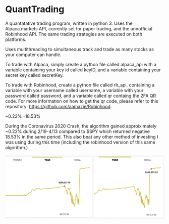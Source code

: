 # QuantTrading

A quantatative trading program, written in python 3. Uses the Alpaca.markets API, currently set for paper trading, and the unnofficial Robinhood API. The same trading strategies are executed on both platforms.

Uses multithreading to simultaneous track and trade as many stocks as your computer can handle.

To trade with Alpaca, simply create a python file called alpaca_api with a variable containing your key id called keyID, and a variable containing your secret key called secretKey. 

To trade with Robinhood, create a python file called rh_api, containing a variable with your username called username, a variable with your password called password, and a variable called qr containg the 2FA QR code. For more information on how to get the qr code, please refer to this repository: https://github.com/aamazie/Robinhood.

~0.22%
-18.53%

During the Coronavirus 2020 Crash, the algorithm gained approiximately ~0.22% during 2/19-4/13 compared to $SPY which returned negative 18.53% in the same period. This also beat any other method of investing I was using during this time (including the robinhood version of this same algorithm.)

![profit chart](https://raw.githubusercontent.com/HenryHolloway/QuantTrading/master/New%20Project.png)
